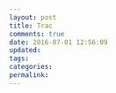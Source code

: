 ```yaml
---
layout: post
title: Trac
comments: true
date: 2016-07-01 12:56:09
updated:
tags:
categories:
permalink:
---
```

